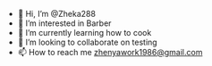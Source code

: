 - 👋 Hi, I’m @Zheka288
- 👀 I’m interested in Barber
- 🌱 I’m currently learning how to cook
- 💞️ I’m looking to collaborate on testing
- 📫 How to reach me zhenyawork1986@gmail.com

<!---
Zheka288/Zheka288 is a ✨ special ✨ repository because its `README.md` (this file) appears on your GitHub profile.
You can click the Preview link to take a look at your changes.
--->
